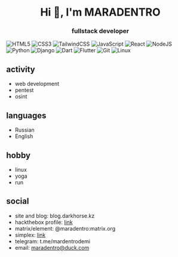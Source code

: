 <h1 align="center">Hi 👋, I'm MARADENTRO</h1>
<h3 align="center">fullstack developer</h3>

![HTML5](https://img.shields.io/badge/html5-%23E34F26.svg?style=for-the-badge&logo=html5&logoColor=white) ![CSS3](https://img.shields.io/badge/css3-%231572B6.svg?style=for-the-badge&logo=css3&logoColor=white) ![TailwindCSS](https://img.shields.io/badge/tailwindcss-%2338B2AC.svg?style=for-the-badge&logo=tailwind-css&logoColor=white) ![JavaScript](https://img.shields.io/badge/javascript-%23323330.svg?style=for-the-badge&logo=javascript&logoColor=%23F7DF1E) ![React](https://img.shields.io/badge/react-%2320232a.svg?style=for-the-badge&logo=react&logoColor=%2361DAFB) ![NodeJS](https://img.shields.io/badge/node.js-6DA55F?style=for-the-badge&logo=node.js&logoColor=white) ![Python](https://img.shields.io/badge/python-3670A0?style=for-the-badge&logo=python&logoColor=ffdd54) ![Django](https://img.shields.io/badge/django-%23092E20.svg?style=for-the-badge&logo=django&logoColor=white) ![Dart](https://img.shields.io/badge/dart-%230175C2.svg?style=for-the-badge&logo=dart&logoColor=white) ![Flutter](https://img.shields.io/badge/Flutter-%2302569B.svg?style=for-the-badge&logo=Flutter&logoColor=white) ![Git](https://img.shields.io/badge/git-%23F05033.svg?style=for-the-badge&logo=git&logoColor=white) ![Linux](https://img.shields.io/badge/Linux-FCC624?style=for-the-badge&logo=linux&logoColor=black)

## activity
- web development
- pentest
- osint
## languages
- Russian
- English
## hobby
- linux
- yoga
- run
## social
- site and blog: blog.darkhorse.kz
- hackthebox profile: [link](https://app.hackthebox.com/profile/1184465)
- matrix/element: @maradentro:matrix.org
- simplex: [link](https://simplex.chat/contact#/?v=2-7&smp=smp%3A%2F%2FPtsqghzQKU83kYTlQ1VKg996dW4Cw4x_bvpKmiv8uns%3D%40smp18.simplex.im%2Fnhx6euKL9-Mgsd20GFnb7JDLAct8I5kv%23%2F%3Fv%3D1-3%26dh%3DMCowBQYDK2VuAyEAnTz-4_XEn_EGcFFVV8YzRt75wjG2AE_ipRycE4KGBxM%253D%26srv%3Dlyqpnwbs2zqfr45jqkncwpywpbtq7jrhxnib5qddtr6npjyezuwd3nqd.onion)
- telegram: t.me/mardentrodemi
- email: maradentro@duck.com
